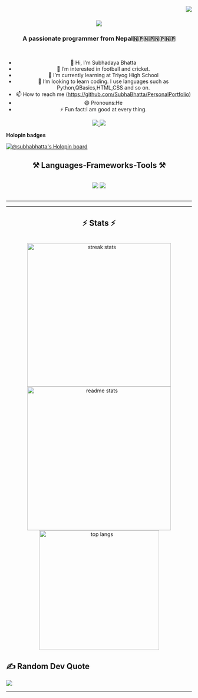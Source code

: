                                  
<img align="right" src="https://visitor-badge.laobi.icu/badge?page_id=SubhaBhatta/SubhaBhatta" />

<h1 align="center">
    <img src="https://readme-typing-svg.herokuapp.com/ font=Righteous&size=35&center=true&vCenter=true&width=500&height=70&duration=4000&lines=Hi+There!+👋;+I'm+Subhadaya+Bhatta!;" />
</h1>

<h3 align="center">A passionate programmer from Nepal🇳🇵🇳🇵🇳🇵🇳🇵 </h3>

<br/>

<div align="center">
 
- 👋 Hi, I’m Subhadaya Bhatta
- 👀 I’m interested in football and cricket.
- 🌱 I’m currently learning at Triyog High School
- 💞️ I’m looking to learn coding. I use languages such as Python,QBasics,HTML,CSS and so on.
- 📫 How to reach me (https://github.com/SubhaBhatta/PersonalPortfolio)
- 😄 Pronouns:He 
- ⚡ Fun fact:I am good at every thing.
 </div>
 
<div align="center"> 
  <a href=mailto:"subhabhatta3@gmail.com">
    <img src="https://img.shields.io/badge/Gmail-333333?style=for-the-badge&logo=gmail&logoColor=red" />
  </a>
  <a href="https://www.linkedin.com/in/subha-bhatta-2775aa301/" target="_blank">
    <img src="https://img.shields.io/badge/LinkedIn-0077B5?style=for-the-badge&logo=linkedin&logoColor=white" target="_blank" />
  </a>
</div>

<strong>Holopin badges</strong>

[![@subhabhatta's Holopin board](https://holopin.me/subhabhatta)](https://holopin.io/subhabhatta)


<h2 align="center">⚒️ Languages-Frameworks-Tools ⚒️</h2>
<br/>
<div align="center">
    <img src="https://skillicons.dev/icons?i=vscode,github,figma,git" />
    <img src="https://skillicons.dev/icons?i=python,html,css,QB64" /><br>
</div>

<br/>
<hr/>

<hr/>

<h2 align="center">⚡ Stats ⚡</h2>
<br>
<div align=center>
  <img width=390 src="https://github-readme-streak-stats-salesp07.vercel.app/?user=SubhaBhatta&count_private=true&theme=react&border_radius=10" alt="streak stats"/>
  <img width=390 src="https://github-readme-stats-salesp07.vercel.app/api?username=SubhaBhatta&count_private=true&show_icons=true&theme=react&rank_icon=github&border_radius=10" alt="readme stats" />
  <br/>
  <img width=325 align="center" src="https://github-readme-stats-salesp07.vercel.app/api/top-langs/?username=SubhaBhatta&hide=HTML&langs_count=8&layout=compact&theme=react&border_radius=10&size_weight=0.5&count_weight=0.5&exclude_repo=github-readme-stats" alt="top langs" />
</div>

## <b>✍️ Random Dev Quote</b>
![](https://quotes-github-readme.vercel.app/api?type=horizontal&theme=tokyonight)
<br>

<hr/>

<br/>

<!---
SubhaBhatta/SubhaBhatta is a ✨ special ✨ repository because its `README.md` (this file) appears on your GitHub profile.
You can click the Preview link to take a look at your changes.
--->
